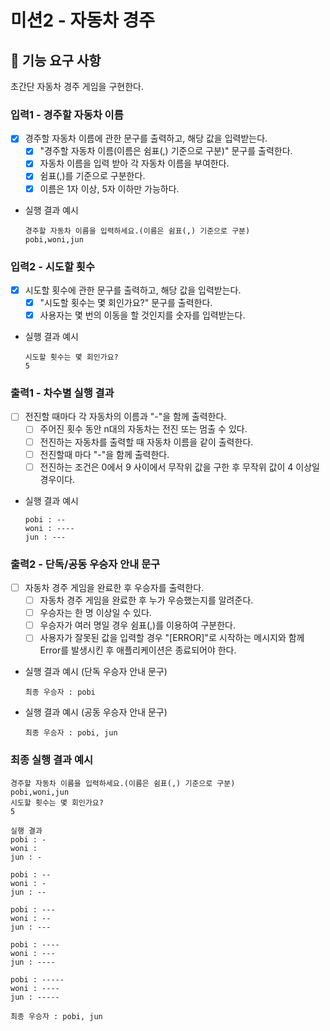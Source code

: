 # 미션2 - 자동차 경주

## 🚙 기능 요구 사항

초간단 자동차 경주 게임을 구현한다.

### 입력1 - 경주할 자동차 이름

- [x] 경주할 자동차 이름에 관한 문구를 출력하고, 해당 값을 입력받는다.
  - [x] "경주할 자동차 이름(이름은 쉼표(,) 기준으로 구분)" 문구를 출력한다.
  - [x] 자동차 이름을 입력 받아 각 자동차 이름을 부여한다.
  - [x] 쉼표(,)를 기준으로 구분한다.
  - [x] 이름은 1자 이상, 5자 이하만 가능하다.
- 실행 결과 예시
  ```
  경주할 자동차 이름을 입력하세요.(이름은 쉼표(,) 기준으로 구분)
  pobi,woni,jun
  ```

### 입력2 - 시도할 횟수

- [x] 시도할 횟수에 관한 문구를 출력하고, 해당 값을 입력받는다.
  - [x] "시도할 횟수는 몇 회인가요?" 문구를 출력한다.
  - [x] 사용자는 몇 번의 이동을 할 것인지를 숫자를 입력받는다.
- 실행 결과 예시
  ```
  시도할 횟수는 몇 회인가요?
  5
  ```

### 출력1 - 차수별 실행 결과

- [ ] 전진할 때마다 각 자동차의 이름과 "-"을 함께 출력한다.
  - [ ] 주어진 횟수 동안 n대의 자동차는 전진 또는 멈출 수 있다.
  - [ ] 전진하는 자동차를 출력할 때 자동차 이름을 같이 출력한다.
  - [ ] 전진할때 마다 "-"을 함께 출력한다.
  - [ ] 전진하는 조건은 0에서 9 사이에서 무작위 값을 구한 후 무작위 값이 4 이상일 경우이다.
- 실행 결과 예시
  ```
  pobi : --
  woni : ----
  jun : ---
  ```

### 출력2 - 단독/공동 우승자 안내 문구

- [ ] 자동차 경주 게임을 완료한 후 우승자를 출력한다.
  - [ ] 자동차 경주 게임을 완료한 후 누가 우승했는지를 알려준다.
  - [ ] 우승자는 한 명 이상일 수 있다.
  - [ ] 우승자가 여러 명일 경우 쉼표(,)를 이용하여 구분한다.
  - [ ] 사용자가 잘못된 값을 입력할 경우 "[ERROR]"로 시작하는 메시지와 함께 Error를 발생시킨 후 애플리케이션은 종료되어야 한다.
- 실행 결과 예시 (단독 우승자 안내 문구)
  ```
  최종 우승자 : pobi
  ```
- 실행 결과 예시 (공동 우승자 안내 문구)
  ```
  최종 우승자 : pobi, jun
  ```

### 최종 실행 결과 예시

```
경주할 자동차 이름을 입력하세요.(이름은 쉼표(,) 기준으로 구분)
pobi,woni,jun
시도할 횟수는 몇 회인가요?
5

실행 결과
pobi : -
woni :
jun : -

pobi : --
woni : -
jun : --

pobi : ---
woni : --
jun : ---

pobi : ----
woni : ---
jun : ----

pobi : -----
woni : ----
jun : -----

최종 우승자 : pobi, jun
```
